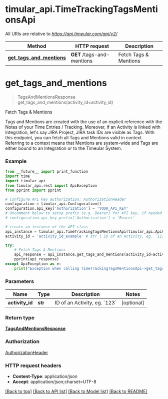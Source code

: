 # timular_api.TimeTrackingTagsMentionsApi

All URIs are relative to *https://api.timeular.com/api/v2/*

Method | HTTP request | Description
------------- | ------------- | -------------
[**get_tags_and_mentions**](TimeTrackingTagsMentionsApi.md#get_tags_and_mentions) | **GET** /tags-and-mentions | Fetch Tags &amp; Mentions


# **get_tags_and_mentions**
> TagsAndMentionsResponse get_tags_and_mentions(activity_id=activity_id)

Fetch Tags & Mentions

Tags and Mentions are created with the use of an explicit reference  with the Notes of your Time Entries / Tracking. Moreover, if an Activity is linked with Integration, let's say JIRA Project, JIRA task IDs are visible as Tags. With this endpoint, you can fetch all Tags and Mentions valid in context. Referring to a context means that Mentions are system-wide and  Tags are either bound to an Integration or to the Timeular System.

### Example
```python
from __future__ import print_function
import time
import timular_api
from timular_api.rest import ApiException
from pprint import pprint

# Configure API key authorization: AuthorizationHeader
configuration = timular_api.Configuration()
configuration.api_key['Authorization'] = 'YOUR_API_KEY'
# Uncomment below to setup prefix (e.g. Bearer) for API key, if needed
# configuration.api_key_prefix['Authorization'] = 'Bearer'

# create an instance of the API class
api_instance = timular_api.TimeTrackingTagsMentionsApi(timular_api.ApiClient(configuration))
activity_id = 'activity_id_example' # str | ID of an Activity, eg. `123` (optional)

try:
    # Fetch Tags & Mentions
    api_response = api_instance.get_tags_and_mentions(activity_id=activity_id)
    pprint(api_response)
except ApiException as e:
    print("Exception when calling TimeTrackingTagsMentionsApi->get_tags_and_mentions: %s\n" % e)
```

### Parameters

Name | Type | Description  | Notes
------------- | ------------- | ------------- | -------------
 **activity_id** | **str**| ID of an Activity, eg. &#x60;123&#x60; | [optional] 

### Return type

[**TagsAndMentionsResponse**](TagsAndMentionsResponse.md)

### Authorization

[AuthorizationHeader](../README.md#AuthorizationHeader)

### HTTP request headers

 - **Content-Type**: application/json
 - **Accept**: application/json;charset=UTF-8

[[Back to top]](#) [[Back to API list]](../README.md#documentation-for-api-endpoints) [[Back to Model list]](../README.md#documentation-for-models) [[Back to README]](../README.md)

